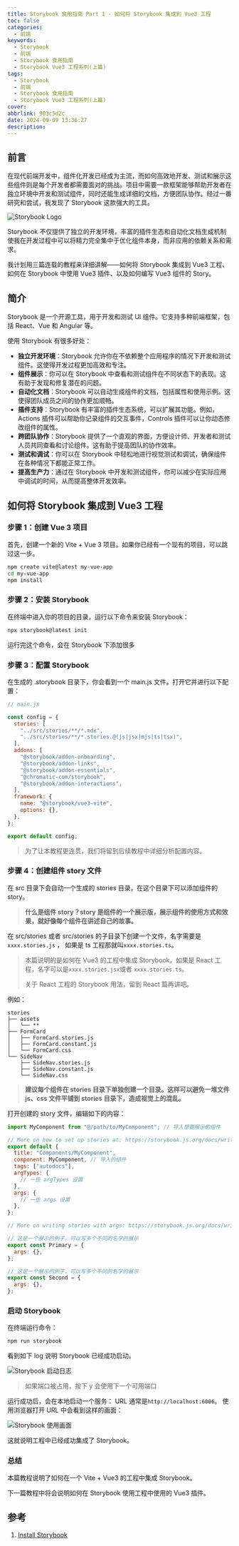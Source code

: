 ```yaml
---
title: Storybook 食用指南 Part 1 - 如何将 Storybook 集成到 Vue3 工程
toc: false
categories:
  - 前端
keywords:
  - Storybook
  - 前端
  - Storybook 食用指南
  - Storybook Vue3 工程系列(上篇)
tags:
  - Storybook
  - 前端
  - Storybook 食用指南
  - Storybook Vue3 工程系列(上篇)
cover:
abbrlink: 903c5d2c
date: 2024-09-09 13:36:27
description:
---
```


<!--
注释的方法：
在正文需要注释的地方插入下面的代码，根据需要修改编号：
  <sup>[1](#note1)</sup>
在"注"章节插入对应编号的注释内容:
  <div id="note1"></div>
  [1] 这是注的内容
-->

## 前言

在现代前端开发中，组件化开发已经成为主流，而如何高效地开发、测试和展示这些组件则是每个开发者都需要面对的挑战。项目中需要一款框架能够帮助开发者在独立环境中开发和测试组件，同时还能生成详细的文档，方便团队协作。经过一番研究和尝试，我发现了 Storybook 这款强大的工具。

![Storybook Logo](storybook-cookbook-part1/storybook-logo.png)

<!-- more -->

Storybook 不仅提供了独立的开发环境，丰富的插件生态和自动化文档生成机制使我在开发过程中可以将精力完全集中于优化组件本身，而非应用的依赖关系和需求。

我计划用三篇连载的教程来详细讲解——如何将 Storybook 集成到 Vue3 工程、如何在 Storybook 中使用 Vue3 插件、以及如何编写 Vue3 组件的 Story。

## 简介

Storybook 是一个开源工具，用于开发和测试 UI 组件。它支持多种前端框架，包括 React、Vue 和 Angular 等。

使用 Storybook 有很多好处：

- **独立开发环境**：Storybook 允许你在不依赖整个应用程序的情况下开发和测试组件。这使得开发过程更加高效和专注。
- **组件展示**：你可以在 Storybook 中查看和测试组件在不同状态下的表现。这有助于发现和修复潜在的问题。
- **自动化文档**：Storybook 可以自动生成组件的文档，包括属性和使用示例。这使得团队成员之间的协作更加顺畅。
- **插件支持**：Storybook 有丰富的插件生态系统，可以扩展其功能。例如，Actions 插件可以帮助你记录组件的交互事件，Controls 插件可以让你动态修改组件的属性。
- **跨团队协作**：Storybook 提供了一个直观的界面，方便设计师、开发者和测试人员共同查看和讨论组件。这有助于提高团队的协作效率。
- **测试和调试**：你可以在 Storybook 中轻松地进行视觉测试和调试，确保组件在各种情况下都能正常工作。
- **提高生产力**：通过在 Storybook 中开发和测试组件，你可以减少在实际应用中调试的时间，从而提高整体开发效率。

## 如何将 Storybook 集成到 Vue3 工程

### 步骤 1：创建 Vue 3 项目

首先，创建一个新的 Vite + Vue 3 项目。如果你已经有一个现有的项目，可以跳过这一步。

```bash
npm create vite@latest my-vue-app
cd my-vue-app
npm install
```

### 步骤 2：安装 Storybook

在终端中进入你的项目的目录，运行以下命令来安装 Storybook：

```bash
npx storybook@latest init
```

运行完这个命令，会在 Storybook 下添加很多

### 步骤 3：配置 Storybook

在生成的 .storybook 目录下，你会看到一个 main.js 文件。打开它并进行以下配置：

```js
// main.js

const config = {
  stories: [
    "../src/stories/**/*.mdx",
    "../src/stories/**/*.stories.@(js|jsx|mjs|ts|tsx)",
  ],
  addons: [
    "@storybook/addon-onboarding",
    "@storybook/addon-links",
    "@storybook/addon-essentials",
    "@chromatic-com/storybook",
    "@storybook/addon-interactions",
  ],
  framework: {
    name: "@storybook/vue3-vite",
    options: {},
  },
};

export default config;
```

> 为了让本教程更连贯，我们将留到后续教程中详细分析配置内容。

### 步骤 4：创建组件 story 文件

在 src 目录下会自动一个生成的 stories 目录，在这个目录下可以添加组件的 story。

> **什么是组件 story？story 是组件的一个展示版，展示组件的使用方式和效果，就好像每个组件在讲述自己的故事。**

在 src/stories 或者 src/stories 的子目录下创建一个文件，名字需要是 `xxxx.stories.js` ， 如果是 ts 工程那就叫`xxxx.stories.ts`。

> 本篇说明的是如何在 Vue3 的工程中集成 Storybook，如果是 React 工程，名字可以是`xxxx.stories.jsx`或者 `xxxx.stories.ts`。
>
> 关于 React 工程的 Storybook 用法，留到 React 篇再讲吧。

例如：

```text
stories
├── assets
│   └── **
├── FormCard
│   ├── FormCard.stories.js
│   ├── FormCard.constant.js
│   └── FormCard.css
└── SideNav
    ├── SideNav.stories.js
    ├── SideNav.constant.js
    └── SideNav.css
```

> **建议每个组件在 stories 目录下单独创建一个目录。这样可以避免一堆文件 js、css 文件平铺到 stories 目录下，造成视觉上的混乱。**

打开创建的 story 文件，编辑如下的内容：

```js
import MyComponent from "@/path/to/MyComponent"; // 导入想要展示的组件

// More on how to set up stories at: https://storybook.js.org/docs/writing-stories
export default {
  title: "Components/MyComponent",
  component: MyComponent, // 导入的组件
  tags: ["autodocs"],
  argTypes: {
    // 一些 argTypes 设置
  },
  args: {
    // 一些 args 设置
  },
};

// More on writing stories with args: https://storybook.js.org/docs/writing-stories/args

// 这是一个展示的例子，可以写多个不同的名字的展示
export const Primary = {
  args: {},
};

// 这是一个展示的例子，可以写多个不同的名字的展示
export const Second = {
  args: {},
};
```

### 启动 Storybook

在终端运行命令：

```bash
npm run storybook
```

看到如下 log 说明 Storybook 已经成功启动。

![Storybook 启动日志](storybook-cookbook-part1/storybook-start-log.png)

> 如果端口被占用，按下 y 会使用下一个可用端口

运行成功后，会在本地启动一个服务： URL 通常是`http://localhost:6006`。
使用浏览器打开 URL 中会看到这样的画面：

![Storybook 使用画面](storybook-cookbook-part1/storybook-view.png)

这就说明工程中已经成功集成了 Storybook。

### 总结

本篇教程说明了如何在一个 Vite + Vue3 的工程中集成 Storybook。

下一篇教程中将会说明如何在 Storybook 使用工程中使用的 Vue3 插件。

<!-- ## 注 -->

<!-- 无 -->

## 参考

1. [Install Storybook](https://storybook.js.org/docs/get-started/install)

